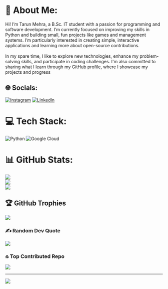 # 💫 About Me:
Hi! I’m Tarun Mehra, a B.Sc. IT student with a passion for programming and software development. I’m currently focused on improving my skills in Python and building small, fun projects like games and management systems. I’m particularly interested in creating simple, interactive applications and learning more about open-source contributions.<br><br>In my spare time, I like to explore new technologies, enhance my problem-solving skills, and participate in coding challenges. I'm also committed to sharing what I learn through my GitHub profile, where I showcase my projects and progress


## 🌐 Socials:
[![Instagram](https://img.shields.io/badge/Instagram-%23E4405F.svg?logo=Instagram&logoColor=white)](https://instagram.com/tarunmehra617) [![LinkedIn](https://img.shields.io/badge/LinkedIn-%230077B5.svg?logo=linkedin&logoColor=white)](https://linkedin.com/in/tarun-mehra-a3530732b) 

# 💻 Tech Stack:
![Python](https://img.shields.io/badge/python-3670A0?style=for-the-badge&logo=python&logoColor=ffdd54) ![Google Cloud](https://img.shields.io/badge/GoogleCloud-%234285F4.svg?style=for-the-badge&logo=google-cloud&logoColor=white)
# 📊 GitHub Stats:
![](https://github-readme-stats.vercel.app/api?username=tarunmehra12&theme=dark&hide_border=false&include_all_commits=false&count_private=true)<br/>
![](https://github-readme-streak-stats.herokuapp.com/?user=tarunmehra12&theme=dark&hide_border=false)<br/>
![](https://github-readme-stats.vercel.app/api/top-langs/?username=tarunmehra12&theme=dark&hide_border=false&include_all_commits=false&count_private=true&layout=compact)

## 🏆 GitHub Trophies
![](https://github-profile-trophy.vercel.app/?username=tarunmehra12&theme=dark&no-frame=false&no-bg=false&margin-w=4)

### ✍️ Random Dev Quote
![](https://quotes-github-readme.vercel.app/api?type=horizontal&theme=radical)

### 🔝 Top Contributed Repo
![](https://github-contributor-stats.vercel.app/api?username=tarunmehra12&limit=5&theme=dark&combine_all_yearly_contributions=true)

---
[![](https://visitcount.itsvg.in/api?id=tarunmehra12&icon=0&color=0)](https://visitcount.itsvg.in)

<!-- Proudly created with GPRM ( https://gprm.itsvg.in ) -->
